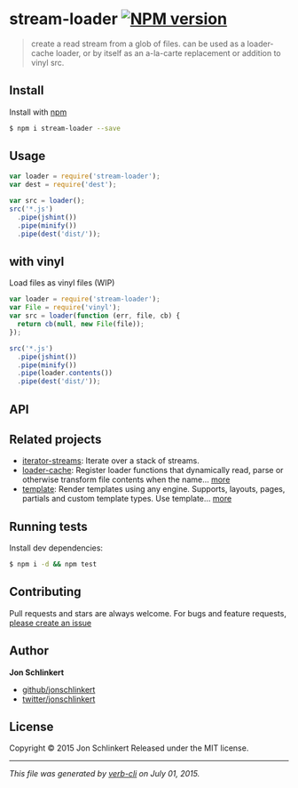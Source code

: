 # stream-loader [![NPM version](https://badge.fury.io/js/stream-loader.svg)](http://badge.fury.io/js/stream-loader)

> create a read stream from a glob of files. can be used as a loader-cache loader, or by itself as an a-la-carte replacement or addition to vinyl src.

## Install

Install with [npm](https://www.npmjs.com/)

```sh
$ npm i stream-loader --save
```

## Usage

```js
var loader = require('stream-loader');
var dest = require('dest');

var src = loader();
src('*.js')
  .pipe(jshint())
  .pipe(minify())
  .pipe(dest('dist/'));
```

## with vinyl

Load files as vinyl files (WIP)

```js
var loader = require('stream-loader');
var File = require('vinyl');
var src = loader(function (err, file, cb) {
  return cb(null, new File(file));
});

src('*.js')
  .pipe(jshint())
  .pipe(minify())
  .pipe(loader.contents())
  .pipe(dest('dist/'));
```

## API

## Related projects

* [iterator-streams](https://github.com/doowb/iterator-streams): Iterate over a stack of streams.
* [loader-cache](https://github.com/jonschlinkert/loader-cache): Register loader functions that dynamically read, parse or otherwise transform file contents when the name… [more](https://github.com/jonschlinkert/loader-cache)
* [template](https://github.com/jonschlinkert/template): Render templates using any engine. Supports, layouts, pages, partials and custom template types. Use template… [more](https://github.com/jonschlinkert/template)

## Running tests

Install dev dependencies:

```sh
$ npm i -d && npm test
```

## Contributing

Pull requests and stars are always welcome. For bugs and feature requests, [please create an issue](https://github.com/jonschlinkert/stream-loader/issues/new)

## Author

**Jon Schlinkert**

+ [github/jonschlinkert](https://github.com/jonschlinkert)
+ [twitter/jonschlinkert](http://twitter.com/jonschlinkert)

## License

Copyright © 2015 Jon Schlinkert
Released under the MIT license.

***

_This file was generated by [verb-cli](https://github.com/assemble/verb-cli) on July 01, 2015._